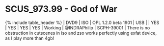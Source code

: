 # SCUS_973.99 - God of War

{% include table_header %}
| DVD9 | ISO | OPL 1.2.0 beta 1901 | USB |  | YES | YES | YES | YES | Working | @INDRAPhilip | SCPH-39001 | There is no obstruction in cutscenes in iso and zso works perfectly using exfat device, as I play more than 4gb! 
